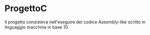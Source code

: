 # ProgettoC

Il progetto consisteva nell'eseguire del codice Assembly-like scritto in linguaggio macchina in base 10.
